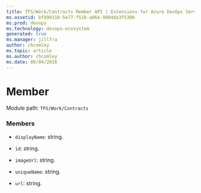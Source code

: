 ```yaml
---
title: TFS/Work/Contracts Member API | Extensions for Azure DevOps Services
ms.assetid: bf899310-5e77-f518-a06e-9004da3f5306
ms.prod: devops
ms.technology: devops-ecosystem
generated: true
ms.manager: jillfra
author: chcomley
ms.topic: article
ms.author: chcomley
ms.date: 08/04/2016
---
```


# Member

Module path: `TFS/Work/Contracts`


### Members

* `displayName`: string. 

* `id`: string. 

* `imageUrl`: string. 

* `uniqueName`: string. 

* `url`: string. 

